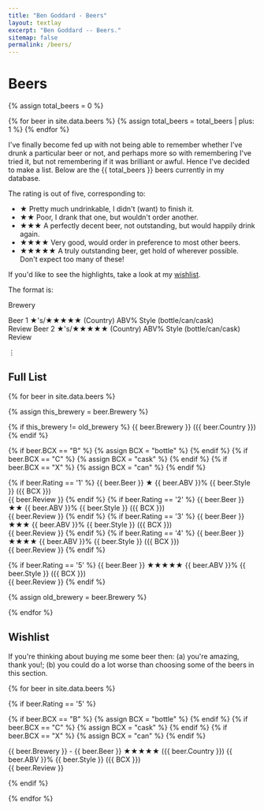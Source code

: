 ```yaml
---
title: "Ben Goddard - Beers"
layout: textlay
excerpt: "Ben Goddard -- Beers."
sitemap: false
permalink: /beers/
---
```


# Beers

{% assign total_beers = 0 %}

{% for beer in site.data.beers %}
  {% assign total_beers = total_beers | plus: 1 %}
{% endfor %}

I've finally become fed up with not being able to remember whether I've drunk a particular beer or not, and perhaps more so with remembering I've tried it, but not remembering if it was brilliant or  awful.  Hence I've decided to make a list. Below are the {{ total_beers }} beers currently in my database.

The rating is out of five, corresponding to:
* <span class="beers_rating1"> &#9733; </span> Pretty much undrinkable, I didn't (want) to finish it.
* <span class="beers_rating2"> &#9733;&#9733; </span> Poor, I drank that one, but wouldn't order another.
* <span class="beers_rating3"> &#9733;&#9733;&#9733; </span> A perfectly decent beer, not outstanding, but would happily drink again.
* <span class="beers_rating4"> &#9733;&#9733;&#9733;&#9733; </span> Very good, would order in preference to most other beers.
* <span class="beers_rating5"> &#9733;&#9733;&#9733;&#9733;&#9733; </span> A truly outstanding beer, get hold of wherever possible. Don't expect too many of these!

If you'd like to see the highlights, take a look at my [wishlist](#wishlist).

The format is:
  
  <span class="beers_brewery">Brewery</span>

  <span>
  Beer 1 &#9733;'s/&#9733;&#9733;&#9733;&#9733;&#9733;
  </span>
  <span class="beers_country">(Country)</span>
  <span class="beers_abv">ABV%</span>
  <span class="beers_style">Style</span>
  <span class="beers_bcx">(bottle/can/cask)</span>
  <br />
  <span class="beers_review">Review</span>

  <span>
  Beer 2 &#9733;'s/&#9733;&#9733;&#9733;&#9733;&#9733;
  </span>
  <span class="beers_country">(Country)</span>
  <span class="beers_abv">ABV%</span>
  <span class="beers_style">Style</span>
  <span class="beers_bcx">(bottle/can/cask)</span>
  <br />
  <span class="beers_review">Review</span>

  &vellip;


## Full List

{% for beer in site.data.beers %}

{% assign this_brewery = beer.Brewery %}

{% if this_brewery != old_brewery %}
  <span class="beers_brewery">{{ beer.Brewery }}</span>
  <span class="beers_country">({{ beer.Country }})</span>
{% endif %}

{% if beer.BCX == "B" %}
  {% assign BCX = "bottle" %}
{% endif %}
{% if beer.BCX == "C" %}
  {% assign BCX = "cask" %}
{% endif %}
{% if beer.BCX == "X" %}
  {% assign BCX = "can" %}
{% endif %}

{% if beer.Rating == '1' %}
  <span class="beers_rating1">
  {{ beer.Beer }} &#9733;
  </span>
  <span class="beers_abv">{{ beer.ABV }}%</span>
  <span class="beers_style">{{ beer.Style }}</span>
  <span class="beers_bcx">({{ BCX }})</span>
  <br />
  <span class="beers_review">{{ beer.Review }}</span>
{% endif %}
{% if beer.Rating == '2' %}
  <span class="beers_rating2">
  {{ beer.Beer }} &#9733;&#9733;
  </span>
  <span class="beers_abv">{{ beer.ABV }}%</span>
  <span class="beers_style">{{ beer.Style }}</span>
  <span class="beers_bcx">({{ BCX }})</span>
  <br />
  <span class="beers_review">{{ beer.Review }}</span>
{% endif %}
{% if beer.Rating == '3' %}
  <span class="beers_rating3">
  {{ beer.Beer }} &#9733;&#9733;&#9733;
  </span>
  <span class="beers_abv">{{ beer.ABV }}%</span>
  <span class="beers_style">{{ beer.Style }}</span>
  <span class="beers_bcx">({{ BCX }})</span>
  <br />
  <span class="beers_review">{{ beer.Review }}</span>
{% endif %}
{% if beer.Rating == '4' %}
  <span class="beers_rating4">
  {{ beer.Beer }} &#9733;&#9733;&#9733;&#9733;
  </span>
  <span class="beers_abv">{{ beer.ABV }}%</span>
  <span class="beers_style">{{ beer.Style }}</span>
  <span class="beers_bcx">({{ BCX }})</span>
  <br />
  <span class="beers_review">{{ beer.Review }}</span>
{% endif %}

{% if beer.Rating == '5' %}
  <span class="beers_rating5">
  {{ beer.Beer }} &#9733;&#9733;&#9733;&#9733;&#9733;
  </span>
  <span class="beers_abv">{{ beer.ABV }}%</span>
  <span class="beers_style">{{ beer.Style }}</span>
  <span class="beers_bcx">({{ BCX }})</span>
  <br />
  <span class="beers_review">{{ beer.Review }}</span>
{% endif %}

{% assign old_brewery = beer.Brewery %}

{% endfor %}


## Wishlist

If you're thinking about buying me some beer then: (a) you're amazing, thank you!; (b) you could do a lot worse than choosing some of the beers in this section.

{% for beer in site.data.beers %}

{% if beer.Rating == '5' %}

{% if beer.BCX == "B" %}
  {% assign BCX = "bottle" %}
{% endif %}
{% if beer.BCX == "C" %}
  {% assign BCX = "cask" %}
{% endif %}
{% if beer.BCX == "X" %}
  {% assign BCX = "can" %}
{% endif %}

  <span class="beers_rating5">
  {{ beer.Brewery }} - {{ beer.Beer }} &#9733;&#9733;&#9733;&#9733;&#9733;
  </span>
  <span class="beers_country">({{ beer.Country }})</span>
  <span class="beers_abv">{{ beer.ABV }}%</span>
  <span class="beers_style">{{ beer.Style }}</span>
  <span class="beers_bcx">({{ BCX }})</span>
  <br />
  <span class="beers_review">{{ beer.Review }}</span>

{% endif %}

{% endfor %}

